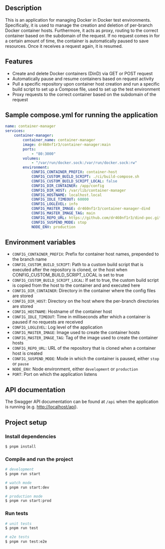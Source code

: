 ## Description

This is an application for managing Docker in Docker test environments.
Specifically, it is used to manage the creation and deletion of per-branch Docker container hosts.
Furthermore, it acts as proxy, routing to the correct container based on the subdomain of the request.
If no request comes in for a certain amount of time, the container is automatically paused to save resources.
Once it receives a request again, it is resumed.

## Features

- Create and delete Docker containers (DinD) via GET or POST request
- Automatically pause and resume containers based on request activity
- Pull a specific repository upon container host creation and run a specific build script to set up a Compose file, used
  to set up the test environment
- Proxy requests to the correct container based on the subdomain of the request

## Sample compose.yml for running the application

```yaml
name: container-manager
services:
    container-manager:
        container_name: container-manager
        image: dr460nf1r3/container-manager:main
        ports:
            - "80:3000"
        volumes:
            - "/var/run/docker.sock:/var/run/docker.sock:rw"
        environment:
            CONFIG_CONTAINER_PREFIX: container-host
            CONFIG_CUSTOM_BUILD_SCRIPT: ./ci/build-compose.sh
            CONFIG_CUSTOM_BUILD_SCRIPT_LOCAL: false
            CONFIG_DIR_CONTAINER: /app/config
            CONFIG_DIR_HOST: /var/lib/container-manager
            CONFIG_HOSTNAME: localhost.local
            CONFIG_IDLE_TIMEOUT: 60000
            CONFIG_LOGLEVEL: info
            CONFIG_MASTER_IMAGE: dr460nf1r3/container-manager-dind
            CONFIG_MASTER_IMAGE_TAG: main
            CONFIG_REPO_URL: https://github.com/dr460nf1r3/dind-poc.git
            CONFIG_SUSPEND_MODE: stop
            NODE_ENV: production
```

## Environment variables

- `CONFIG_CONTAINER_PREFIX`: Prefix for container host names, prepended to the branch name
- `CONFIG_CUSTOM_BUILD_SCRIPT`: Path to a custom build script that is executed after the repository is cloned, or the host when CONFIG_CUSTOM_BUILD_SCRIPT_LOCAL is set to true
- `CONFIG_CUSTOM_BUILD_SCRIPT_LOCAL`: If set to true, the custom build script is copied from the host to the container and and executed here
- `CONFIG_DIR_CONTAINER`: Directory in the container where the config files are stored
- `CONFIG_DIR_HOST`: Directory on the host where the per-branch directories are stored
- `CONFIG_HOSTNAME`: Hostname of the container host
- `CONFIG_IDLE_TIMEOUT`: Time in milliseconds after which a container is paused if no requests are received
- `CONFIG_LOGLEVEL`: Log level of the application
- `CONFIG_MASTER_IMAGE`: Image used to create the container hosts
- `CONFIG_MASTER_IMAGE_TAG`: Tag of the image used to create the container hosts
- `CONFIG_REPO_URL`: URL of the repository that is cloned when a container host is created
- `CONFIG_SUSPEND_MODE`: Mode in which the container is paused, either `stop` or `pause`
- `NODE_ENV`: Node environment, either `development` or `production`
- `PORT`: Port on which the application listens

## API documentation

The Swagger API documentation can be found at `/api` when the application is running (e.g. [http://localhost/api](http://localhost/api)).

## Project setup

### Install dependencies

```bash
$ pnpm install
```

### Compile and run the project

```bash
# development
$ pnpm run start

# watch mode
$ pnpm run start:dev

# production mode
$ pnpm run start:prod
```

### Run tests

```bash
# unit tests
$ pnpm run test

# e2e tests
$ pnpm run test:e2e
```
